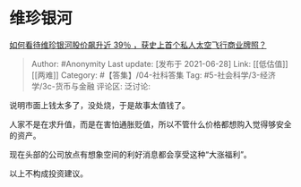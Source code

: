 # 维珍银河
[如何看待维珍银河股价飙升近 39％ ，获史上首个私人太空飞行商业牌照？](https://www.zhihu.com/question/468415143/answer/1966084064)

> Author: #Anonymity
> Last update: [发布于 2021-06-28]
> Link: [[低估值]] [[两难]]
> Category: #【答集】/04-社科答集
> Tag: #5-社会科学/3-经济学/3c-货币与金融
> 评论区:
> 泛讨论:

说明市面上钱太多了，没处烧，于是故事太值钱了。

人家不是在求升值，而是在害怕通胀贬值，所以不管什么价格都想购入觉得够安全的资产。

现在头部的公司放点有想象空间的利好消息都会享受这种“大涨福利”。

以上不构成投资建议。
